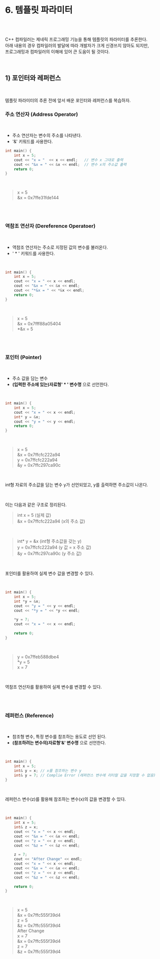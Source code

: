 # 6. 템플릿 파라미터

<br/>
<br/>

C++ 컴파일러는 제네릭 프로그래밍 기능을 통해 템플릿의 파라미터를 추론한다. <br/>
아래 내용의 경우 컴파일러의 발달에 따라 개발자가 크게 신경쓰지 않아도 되지만, <br/>
프로그래밍과 컴파일러의 이해에 있어 큰 도움이 될 것이다. <br/>

<br/>

## 1) 포인터와 레퍼런스

<br/>

템플릿 파라미터의 추론 전에 앞서 배운 포인터와 레퍼런스를 복습하자. <br/>

### 주소 연산자 (Address Operator)

<br/>

- 주소 연산자는 변수의 주소를 나타낸다.<br/>
- '&' 키워드를 사용한다. <br/>

```c++
int main() {
	int x = 5;
	cout << "x = "  << x << endl;   // 변수 x 그대로 출력
	cout << "&x = " << &x << endl;  // 변수 x의 주소값 출력
	return 0;
}
```

<br/>

> x = 5 <br/>
> &x = 0x7ffe31fde144 <br/>

<br/>
<br/>

### 역참조 연산자 (Dereference Operatoer)

<br/>

- 역참조 연산자는 주소로 지정된 값의 변수를 불러온다.<br/>
- ' * ' 키워드를 사용한다.<br/>

<br/>

```c++
int main() {
	int x = 5;
	cout << "x = " << x << endl;
	cout << "&x = " << &x << endl;
	cout << "*&x = " << *&x << endl;
	return 0;
}
```

<br/>

> x = 5 <br/>
> &x = 0x7fff88a05404 <br/>
> *&x = 5 <br/>

<br/>
<br/>

### 포인터 (Pointer)

<br/>

- 주소 값을 담는 변수 <br/>
- __(입력한 주소에 있는)자료형' * ' 변수명__ 으로 선언한다.   <br/>

<br/>

```c++
int main() {
	int x = 5;
	cout << "x = " << x << endl;
	int* y = &x;
	cout << "y = " << y << endl;
	return 0;
}
```

<br/>

> x = 5 <br/>
> &x = 0x7ffcfc222a94 <br/>
> y = 0x7ffcfc222a94 <br/>
> &y = 0x7ffc297ca90c <br/>

<br/>

int형 자료의 주소값을 담는 변수 y가 선언되었고, y를 출력하면 주소값이 나온다. <br/>

<br/>

이는 다음과 같은 구조로 정리된다. <br/>

> int x = 5 (실제 값) <br/>
> &x = 0x7ffcfc222a94 (x의 주소 값) <br/>

<br/>

> int* y = &x (int형 주소값을 갖는 y) <br/>
> y = 0x7ffcfc222a94 (y 값 = x 주소 값) <br/>
> &y = 0x7ffc297ca90c (y 주소 값) <br/>

<br/>

포인터를 활용하여 실제 변수 값을 변경할 수 있다. <br/>

<br/>

```c++
int main() {
	int x = 5;
	int *y = &x;
	cout << "y = " << y << endl;
	cout << "*y = " << *y << endl;
	
	*y = 7;
	cout << "x = " << x << endl;
	
	return 0;
}
```

<br/>

> y = 0x7ffeb588dbe4 <br/>
> *y = 5 <br/>
> x = 7 <br/>

<br/>

역참조 연산자를 활용하여 실제 변수를 변경할 수 있다. <br/>

<br/>
<br/>

### 레퍼런스 (Reference)

<br/>

- 참조형 변수, 특정 변수를 참조하는 용도로 선언 된다. <br/>
- __(참조하려는 변수의)자료형'&' 변수명__ 으로 선언한다.   <br/>

<br/>

```c++
int main() {
	int x = 5;
	int& y = x;	// x를 참조하는 변수 y
	int& y = 7;	// Complie Error (레퍼런스 변수에 리터럴 값을 지정할 수 없음)
}
```

<br/>

레퍼런스 변수(z)를 활용해 참조하는 변수(x)의 값을 변경할 수 있다. <br/>

<br/>

```c++
int main() {
	int x = 5;
	int& z = x;
	cout << "x = " << x << endl;
	cout << "&x = " << &x << endl;
	cout << "z = " << z << endl;
	cout << "&z = " << &z << endl;
	
	z = 7;
	cout << "After Change" << endl;
	cout << "x = " << x << endl;
	cout << "&x = " << &x << endl;
	cout << "z = " << z << endl;
	cout << "&z = " << &z << endl;
	
	return 0;
}
```

<br/>

> x = 5 <br/>
> &x = 0x7ffc555f39d4 <br/>
> z = 5 <br/>
> &z = 0x7ffc555f39d4 <br/>
> After Change <br/>
> x = 7 <br/>
> &x = 0x7ffc555f39d4 <br/>
> z = 7 <br/>
> &z = 0x7ffc555f39d4 <br/>

<br/>
<br/>
<br/>


